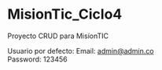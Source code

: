 # MisionTic_Ciclo4
Proyecto CRUD para MisíonTIC

Usuario por defecto:
Email: admin@admin.co   
Password: 123456